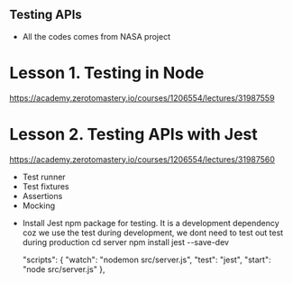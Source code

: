 ## Testing APIs

- All the codes comes from NASA project

# Lesson 1. Testing in Node

https://academy.zerotomastery.io/courses/1206554/lectures/31987559

# Lesson 2. Testing APIs with Jest

https://academy.zerotomastery.io/courses/1206554/lectures/31987560

- Test runner
- Test fixtures
- Assertions
- Mocking

* Install Jest npm package for testing. It is a development dependency coz we use the test during development, we dont need to test out test during production
  cd server
  npm install jest --save-dev

  "scripts": {
  "watch": "nodemon src/server.js",
  "test": "jest",
  "start": "node src/server.js"
  },
